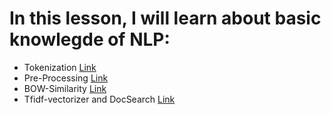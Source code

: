 # In this lesson, I will learn about basic knowlegde of NLP:
- Tokenization [Link](https://github.com/JUSTSUJAY/nlp-zero-to-hero/blob/main/Notebooks/01_Tokenization.ipynb)
- Pre-Processing [Link](https://github.com/JUSTSUJAY/nlp-zero-to-hero/blob/main/Notebooks/02_Pre_Processing.ipynb)
- BOW-Similarity [Link](https://github.com/JUSTSUJAY/nlp-zero-to-hero/blob/main/Notebooks/03_BOW_Similarity.ipynb)
- Tfidf-vectorizer and DocSearch [Link](https://github.com/JUSTSUJAY/nlp-zero-to-hero/blob/main/Notebooks/04_TFIDF_DocSearch.ipynb)
